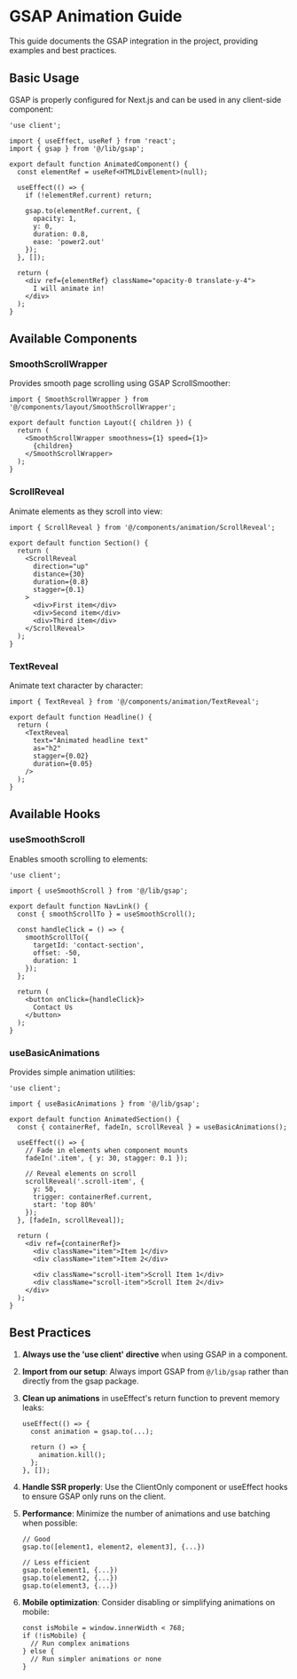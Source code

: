 # GSAP Animation Guide

This guide documents the GSAP integration in the project, providing examples and best practices.

## Basic Usage

GSAP is properly configured for Next.js and can be used in any client-side component:

```tsx
'use client';

import { useEffect, useRef } from 'react';
import { gsap } from '@/lib/gsap';

export default function AnimatedComponent() {
  const elementRef = useRef<HTMLDivElement>(null);
  
  useEffect(() => {
    if (!elementRef.current) return;
    
    gsap.to(elementRef.current, {
      opacity: 1,
      y: 0,
      duration: 0.8,
      ease: 'power2.out'
    });
  }, []);
  
  return (
    <div ref={elementRef} className="opacity-0 translate-y-4">
      I will animate in!
    </div>
  );
}
```

## Available Components

### SmoothScrollWrapper

Provides smooth page scrolling using GSAP ScrollSmoother:

```tsx
import { SmoothScrollWrapper } from '@/components/layout/SmoothScrollWrapper';

export default function Layout({ children }) {
  return (
    <SmoothScrollWrapper smoothness={1} speed={1}>
      {children}
    </SmoothScrollWrapper>
  );
}
```

### ScrollReveal

Animate elements as they scroll into view:

```tsx
import { ScrollReveal } from '@/components/animation/ScrollReveal';

export default function Section() {
  return (
    <ScrollReveal 
      direction="up" 
      distance={30} 
      duration={0.8}
      stagger={0.1}
    >
      <div>First item</div>
      <div>Second item</div>
      <div>Third item</div>
    </ScrollReveal>
  );
}
```

### TextReveal

Animate text character by character:

```tsx
import { TextReveal } from '@/components/animation/TextReveal';

export default function Headline() {
  return (
    <TextReveal 
      text="Animated headline text" 
      as="h2"
      stagger={0.02}
      duration={0.05}
    />
  );
}
```

## Available Hooks

### useSmoothScroll

Enables smooth scrolling to elements:

```tsx
'use client';

import { useSmoothScroll } from '@/lib/gsap';

export default function NavLink() {
  const { smoothScrollTo } = useSmoothScroll();
  
  const handleClick = () => {
    smoothScrollTo({ 
      targetId: 'contact-section',
      offset: -50, 
      duration: 1 
    });
  };
  
  return (
    <button onClick={handleClick}>
      Contact Us
    </button>
  );
}
```

### useBasicAnimations

Provides simple animation utilities:

```tsx
'use client';

import { useBasicAnimations } from '@/lib/gsap';

export default function AnimatedSection() {
  const { containerRef, fadeIn, scrollReveal } = useBasicAnimations();
  
  useEffect(() => {
    // Fade in elements when component mounts
    fadeIn('.item', { y: 30, stagger: 0.1 });
    
    // Reveal elements on scroll
    scrollReveal('.scroll-item', { 
      y: 50, 
      trigger: containerRef.current,
      start: 'top 80%'
    });
  }, [fadeIn, scrollReveal]);
  
  return (
    <div ref={containerRef}>
      <div className="item">Item 1</div>
      <div className="item">Item 2</div>
      
      <div className="scroll-item">Scroll Item 1</div>
      <div className="scroll-item">Scroll Item 2</div>
    </div>
  );
}
```

## Best Practices

1. **Always use the 'use client' directive** when using GSAP in a component.

2. **Import from our setup**: Always import GSAP from `@/lib/gsap` rather than directly from the gsap package.

3. **Clean up animations** in useEffect's return function to prevent memory leaks:
   ```tsx
   useEffect(() => {
     const animation = gsap.to(...);
     
     return () => {
       animation.kill();
     };
   }, []);
   ```

4. **Handle SSR properly**: Use the ClientOnly component or useEffect hooks to ensure GSAP only runs on the client.

5. **Performance**: Minimize the number of animations and use batching when possible:
   ```tsx
   // Good
   gsap.to([element1, element2, element3], {...})
   
   // Less efficient
   gsap.to(element1, {...})
   gsap.to(element2, {...})
   gsap.to(element3, {...})
   ```

6. **Mobile optimization**: Consider disabling or simplifying animations on mobile:
   ```tsx
   const isMobile = window.innerWidth < 768;
   if (!isMobile) {
     // Run complex animations
   } else {
     // Run simpler animations or none
   }
   ```